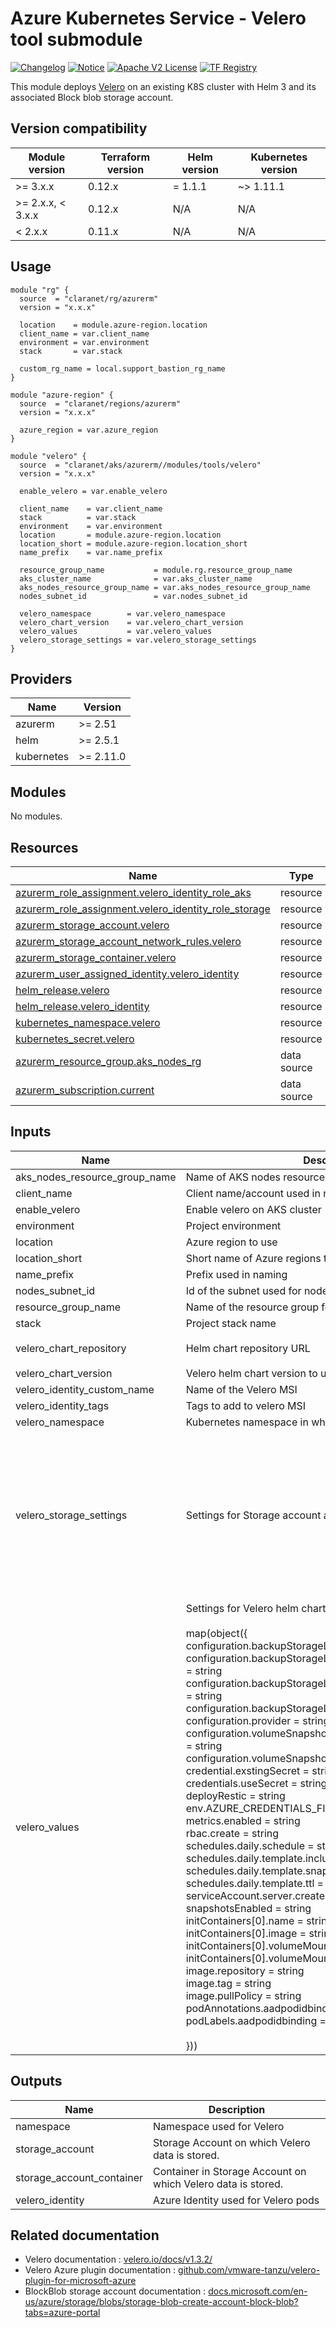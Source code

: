 # Azure Kubernetes Service - Velero tool submodule
[![Changelog](https://img.shields.io/badge/changelog-release-green.svg)](CHANGELOG.md) [![Notice](https://img.shields.io/badge/notice-copyright-yellow.svg)](NOTICE) [![Apache V2 License](https://img.shields.io/badge/license-Apache%20V2-orange.svg)](LICENSE) [![TF Registry](https://img.shields.io/badge/terraform-registry-blue.svg)](https://registry.terraform.io/modules/claranet/aks/azurerm/latest/submodules/velero)

This module deploys [Velero](https://velero.io/) on an existing K8S cluster with Helm 3 and its associated Block blob storage account.

## Version compatibility

| Module version    | Terraform version | Helm version | Kubernetes version |
|-------------------|-------------------|--------------|--------------------|
| >= 3.x.x          | 0.12.x            | = 1.1.1      | ~> 1.11.1          |
| >= 2.x.x, < 3.x.x | 0.12.x            | N/A          | N/A                |
| <  2.x.x          | 0.11.x            | N/A          | N/A                |

## Usage

```hcl
module "rg" {
  source  = "claranet/rg/azurerm"
  version = "x.x.x"

  location    = module.azure-region.location
  client_name = var.client_name
  environment = var.environment
  stack       = var.stack

  custom_rg_name = local.support_bastion_rg_name
}

module "azure-region" {
  source  = "claranet/regions/azurerm"
  version = "x.x.x"

  azure_region = var.azure_region
}

module "velero" {
  source  = "claranet/aks/azurerm//modules/tools/velero"
  version = "x.x.x"

  enable_velero = var.enable_velero

  client_name    = var.client_name
  stack          = var.stack
  environment    = var.environment
  location       = module.azure-region.location
  location_short = module.azure-region.location_short
  name_prefix    = var.name_prefix

  resource_group_name           = module.rg.resource_group_name
  aks_cluster_name              = var.aks_cluster_name
  aks_nodes_resource_group_name = var.aks_nodes_resource_group_name
  nodes_subnet_id               = var.nodes_subnet_id

  velero_namespace        = var.velero_namespace
  velero_chart_version    = var.velero_chart_version
  velero_values           = var.velero_values
  velero_storage_settings = var.velero_storage_settings
}

```

<!-- BEGIN_TF_DOCS -->
## Providers

| Name | Version |
|------|---------|
| azurerm | >= 2.51 |
| helm | >= 2.5.1 |
| kubernetes | >= 2.11.0 |

## Modules

No modules.

## Resources

| Name | Type |
|------|------|
| [azurerm_role_assignment.velero_identity_role_aks](https://registry.terraform.io/providers/hashicorp/azurerm/latest/docs/resources/role_assignment) | resource |
| [azurerm_role_assignment.velero_identity_role_storage](https://registry.terraform.io/providers/hashicorp/azurerm/latest/docs/resources/role_assignment) | resource |
| [azurerm_storage_account.velero](https://registry.terraform.io/providers/hashicorp/azurerm/latest/docs/resources/storage_account) | resource |
| [azurerm_storage_account_network_rules.velero](https://registry.terraform.io/providers/hashicorp/azurerm/latest/docs/resources/storage_account_network_rules) | resource |
| [azurerm_storage_container.velero](https://registry.terraform.io/providers/hashicorp/azurerm/latest/docs/resources/storage_container) | resource |
| [azurerm_user_assigned_identity.velero_identity](https://registry.terraform.io/providers/hashicorp/azurerm/latest/docs/resources/user_assigned_identity) | resource |
| [helm_release.velero](https://registry.terraform.io/providers/hashicorp/helm/latest/docs/resources/release) | resource |
| [helm_release.velero_identity](https://registry.terraform.io/providers/hashicorp/helm/latest/docs/resources/release) | resource |
| [kubernetes_namespace.velero](https://registry.terraform.io/providers/hashicorp/kubernetes/latest/docs/resources/namespace) | resource |
| [kubernetes_secret.velero](https://registry.terraform.io/providers/hashicorp/kubernetes/latest/docs/resources/secret) | resource |
| [azurerm_resource_group.aks_nodes_rg](https://registry.terraform.io/providers/hashicorp/azurerm/latest/docs/data-sources/resource_group) | data source |
| [azurerm_subscription.current](https://registry.terraform.io/providers/hashicorp/azurerm/latest/docs/data-sources/subscription) | data source |

## Inputs

| Name | Description | Type | Default | Required |
|------|-------------|------|---------|:--------:|
| aks\_nodes\_resource\_group\_name | Name of AKS nodes resource group | `string` | n/a | yes |
| client\_name | Client name/account used in naming | `string` | n/a | yes |
| enable\_velero | Enable velero on AKS cluster | `bool` | `true` | no |
| environment | Project environment | `string` | n/a | yes |
| location | Azure region to use | `string` | n/a | yes |
| location\_short | Short name of Azure regions to use | `string` | n/a | yes |
| name\_prefix | Prefix used in naming | `string` | `""` | no |
| nodes\_subnet\_id | Id of the subnet used for nodes | `string` | n/a | yes |
| resource\_group\_name | Name of the resource group for Velero's Storage Account | `string` | n/a | yes |
| stack | Project stack name | `string` | n/a | yes |
| velero\_chart\_repository | Helm chart repository URL | `string` | `"https://vmware-tanzu.github.io/helm-charts"` | no |
| velero\_chart\_version | Velero helm chart version to use | `string` | `"2.29.5"` | no |
| velero\_identity\_custom\_name | Name of the Velero MSI | `string` | `""` | no |
| velero\_identity\_tags | Tags to add to velero MSI | `map(string)` | `{}` | no |
| velero\_namespace | Kubernetes namespace in which to deploy Velero | `string` | `"system-velero"` | no |
| velero\_storage\_settings | Settings for Storage account and blob container for Velero | <pre>object({<br>    name                     = optional(string)<br>    resource_group_name      = optional(string)<br>    location                 = optional(string)<br>    account_tier             = optional(string)<br>    account_replication_type = optional(string)<br>    tags                     = optional(map(any))<br>    allowed_cidrs            = optional(list(string))<br>    allowed_subnet_ids       = optional(list(string))<br>    container_name           = optional(string)<br>  })</pre> | `null` | no |
| velero\_values | Settings for Velero helm chart<br><br>map(object({ <br>  configuration.backupStorageLocation.bucket                = string <br>  configuration.backupStorageLocation.config.resourceGroup  = string <br>  configuration.backupStorageLocation.config.storageAccount = string <br>  configuration.backupStorageLocation.name                  = string <br>  configuration.provider                                    = string <br>  configuration.volumeSnapshotLocation.config.resourceGroup = string <br>  configuration.volumeSnapshotLocation.name                 = string <br>  credential.exstingSecret                                  = string <br>  credentials.useSecret                                     = string <br>  deployRestic                                              = string <br>  env.AZURE\_CREDENTIALS\_FILE                                = string <br>  metrics.enabled                                           = string <br>  rbac.create                                               = string <br>  schedules.daily.schedule                                  = string <br>  schedules.daily.template.includedNamespaces               = string <br>  schedules.daily.template.snapshotVolumes                  = string <br>  schedules.daily.template.ttl                              = string <br>  serviceAccount.server.create                              = string <br>  snapshotsEnabled                                          = string <br>  initContainers[0].name                                    = string <br>  initContainers[0].image                                   = string <br>  initContainers[0].volumeMounts[0].mountPath               = string <br>  initContainers[0].volumeMounts[0].name                    = string <br>  image.repository                                          = string <br>  image.tag                                                 = string <br>  image.pullPolicy                                          = string<br>  podAnnotations.aadpodidbinding                            = string<br>  podLabels.aadpodidbinding                                 = string<br><br>})) | `map(string)` | `{}` | no |

## Outputs

| Name | Description |
|------|-------------|
| namespace | Namespace used for Velero |
| storage\_account | Storage Account on which Velero data is stored. |
| storage\_account\_container | Container in Storage Account on which Velero data is stored. |
| velero\_identity | Azure Identity used for Velero pods |
<!-- END_TF_DOCS -->

## Related documentation

- Velero documentation : [velero.io/docs/v1.3.2/](https://velero.io/docs/v1.3.2/)
- Velero Azure plugin documentation : [github.com/vmware-tanzu/velero-plugin-for-microsoft-azure](https://github.com/vmware-tanzu/velero-plugin-for-microsoft-azure)
- BlockBlob storage account documentation : [docs.microsoft.com/en-us/azure/storage/blobs/storage-blob-create-account-block-blob?tabs=azure-portal](https://docs.microsoft.com/en-us/azure/storage/blobs/storage-blob-create-account-block-blob?tabs=azure-portal)
